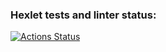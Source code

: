 ### Hexlet tests and linter status:
[![Actions Status](https://github.com/simimims/python-project-49/actions/workflows/hexlet-check.yml/badge.svg)](https://github.com/simimims/python-project-49/actions)